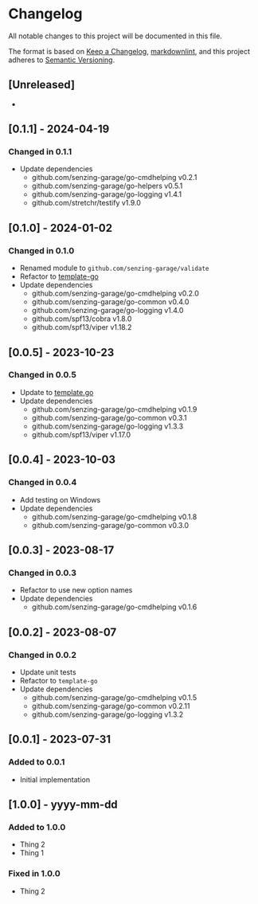 # Changelog

All notable changes to this project will be documented in this file.

The format is based on [Keep a Changelog](https://keepachangelog.com/en/1.0.0/),
[markdownlint](https://dlaa.me/markdownlint/),
and this project adheres to [Semantic Versioning](https://semver.org/spec/v2.0.0.html).

## [Unreleased]

-

## [0.1.1] - 2024-04-19

### Changed in 0.1.1

- Update dependencies
  - github.com/senzing-garage/go-cmdhelping v0.2.1
  - github.com/senzing-garage/go-helpers v0.5.1
  - github.com/senzing-garage/go-logging v1.4.1
  - github.com/stretchr/testify v1.9.0

## [0.1.0] - 2024-01-02

### Changed in 0.1.0

- Renamed module to `github.com/senzing-garage/validate`
- Refactor to [template-go](https://github.com/senzing-garage/template-go)
- Update dependencies
  - github.com/senzing-garage/go-cmdhelping v0.2.0
  - github.com/senzing-garage/go-common v0.4.0
  - github.com/senzing-garage/go-logging v1.4.0
  - github.com/spf13/cobra v1.8.0
  - github.com/spf13/viper v1.18.2

## [0.0.5] - 2023-10-23

### Changed in 0.0.5

- Update to [template.go](https://github.com/senzing-garage/template-go)
- Update dependencies
  - github.com/senzing-garage/go-cmdhelping v0.1.9
  - github.com/senzing-garage/go-common v0.3.1
  - github.com/senzing-garage/go-logging v1.3.3
  - github.com/spf13/viper v1.17.0

## [0.0.4] - 2023-10-03

### Changed in 0.0.4

- Add testing on Windows
- Update dependencies
  - github.com/senzing-garage/go-cmdhelping v0.1.8
  - github.com/senzing-garage/go-common v0.3.0

## [0.0.3] - 2023-08-17

### Changed in 0.0.3

- Refactor to use new option names
- Update dependencies
  - github.com/senzing-garage/go-cmdhelping v0.1.6

## [0.0.2] - 2023-08-07

### Changed in 0.0.2

- Update unit tests
- Refactor to `template-go`
- Update dependencies
  - github.com/senzing-garage/go-cmdhelping v0.1.5
  - github.com/senzing-garage/go-common v0.2.11
  - github.com/senzing-garage/go-logging v1.3.2

## [0.0.1] - 2023-07-31

### Added to 0.0.1

- Initial implementation

## [1.0.0] - yyyy-mm-dd

### Added to 1.0.0

- Thing 2
- Thing 1

### Fixed in 1.0.0

- Thing 2

